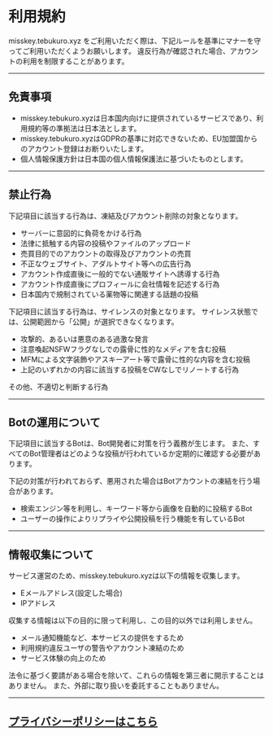 # 利用規約

misskey.tebukuro.xyz をご利用いただく際は、下記ルールを基準にマナーを守ってご利用いただくようお願いします。
違反行為が確認された場合、アカウントの利用を制限することがあります。

---

## 免責事項

- misskey.tebukuro.xyzは日本国内向けに提供されているサービスであり、利用規約等の準拠法は日本法とします。
- misskey.tebukuro.xyzはGDPRの基準に対応できないため、EU加盟国からのアカウント登録はお断りいたします。
- 個人情報保護方針は日本国の個人情報保護法に基づいたものとします。

---

## 禁止行為
下記項目に該当する行為は、凍結及びアカウント削除の対象となります。

* サーバーに意図的に負荷をかける行為
* 法律に抵触する内容の投稿やファイルのアップロード
* 売買目的でのアカウントの取得及びアカウントの売買
* 不正なウェブサイト、アダルトサイト等への広告行為
* アカウント作成直後に一般的でない通販サイトへ誘導する行為
* アカウント作成直後にプロフィールに会社情報を記述する行為
* 日本国内で規制されている薬物等に関連する話題の投稿

下記項目に該当する行為は、サイレンスの対象となります。
サイレンス状態では、公開範囲から「公開」が選択できなくなります。

* 攻撃的、あるいは悪意のある過激な発言
* 注意喚起NSFWフラグなしでの露骨に性的なメディアを含む投稿
* MFMによる文字装飾やアスキーアート等で露骨に性的な内容を含む投稿
* 上記のいずれかの内容に該当する投稿をCWなしでリノートする行為

その他、不適切と判断する行為

---

## Botの運用について

下記項目に該当するBotは、Bot開発者に対策を行う義務が生じます。
また、すべてのBot管理者はどのような投稿が行われているか定期的に確認する必要があります。

下記の対策が行われておらず、悪用された場合はBotアカウントの凍結を行う場合があります。

- 検索エンジン等を利用し、キーワード等から画像を自動的に投稿するBot
- ユーザーの操作によりリプライや公開投稿を行う機能を有しているBot

---

## 情報収集について

サービス運営のため、misskey.tebukuro.xyzは以下の情報を収集します。
* Eメールアドレス(設定した場合)
* IPアドレス

収集する情報は以下の目的に限って利用し、この目的以外では利用しません。
* メール通知機能など、本サービスの提供をするため
* 利用規約違反ユーザの警告やアカウント凍結のため
* サービス体験の向上のため

法令に基づく要請がある場合を除いて、これらの情報を第三者に開示することはありません。
また、外部に取り扱いを委託することもありません。

---


## [プライバシーポリシーはこちら](policy.md)
